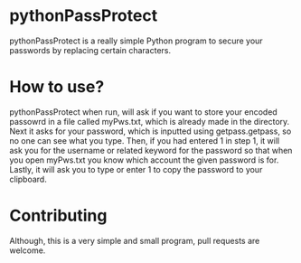 # pythonPassProtect

pythonPassProtect is a really simple Python program to secure your passwords by replacing certain characters.

# How to use?

pythonPassProtect when run, will ask if you want to store your encoded passowrd in a file called myPws.txt, which is already made in the directory. 
Next it asks for your password, which is inputted using getpass.getpass, so no one can see what you type.
Then, if you had entered 1 in step 1, it will ask you for the username or related keyword for the password so that when you open myPws.txt you know which account the given password is for.
Lastly, it will ask you to type or enter 1 to copy the password to your clipboard. 

# Contributing
Although, this is a very simple and small program, pull requests are welcome.
